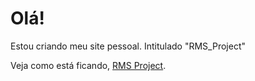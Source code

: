 # Olá! 

Estou criando meu site pessoal. Intitulado "RMS_Project"

Veja como está ficando, [RMS Project](https://rodrigoms.github.io/RMS_Project/). 